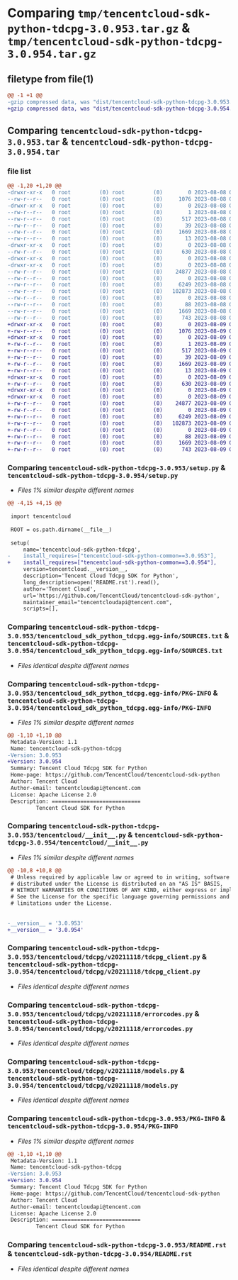 # Comparing `tmp/tencentcloud-sdk-python-tdcpg-3.0.953.tar.gz` & `tmp/tencentcloud-sdk-python-tdcpg-3.0.954.tar.gz`

## filetype from file(1)

```diff
@@ -1 +1 @@
-gzip compressed data, was "dist/tencentcloud-sdk-python-tdcpg-3.0.953.tar", last modified: Tue Aug  8 00:33:26 2023, max compression
+gzip compressed data, was "dist/tencentcloud-sdk-python-tdcpg-3.0.954.tar", last modified: Wed Aug  9 00:33:36 2023, max compression
```

## Comparing `tencentcloud-sdk-python-tdcpg-3.0.953.tar` & `tencentcloud-sdk-python-tdcpg-3.0.954.tar`

### file list

```diff
@@ -1,20 +1,20 @@
-drwxr-xr-x   0 root         (0) root         (0)        0 2023-08-08 00:33:26.000000 tencentcloud-sdk-python-tdcpg-3.0.953/
--rw-r--r--   0 root         (0) root         (0)     1076 2023-08-08 00:33:26.000000 tencentcloud-sdk-python-tdcpg-3.0.953/setup.py
-drwxr-xr-x   0 root         (0) root         (0)        0 2023-08-08 00:33:26.000000 tencentcloud-sdk-python-tdcpg-3.0.953/tencentcloud_sdk_python_tdcpg.egg-info/
--rw-r--r--   0 root         (0) root         (0)        1 2023-08-08 00:33:26.000000 tencentcloud-sdk-python-tdcpg-3.0.953/tencentcloud_sdk_python_tdcpg.egg-info/dependency_links.txt
--rw-r--r--   0 root         (0) root         (0)      517 2023-08-08 00:33:26.000000 tencentcloud-sdk-python-tdcpg-3.0.953/tencentcloud_sdk_python_tdcpg.egg-info/SOURCES.txt
--rw-r--r--   0 root         (0) root         (0)       39 2023-08-08 00:33:26.000000 tencentcloud-sdk-python-tdcpg-3.0.953/tencentcloud_sdk_python_tdcpg.egg-info/requires.txt
--rw-r--r--   0 root         (0) root         (0)     1669 2023-08-08 00:33:26.000000 tencentcloud-sdk-python-tdcpg-3.0.953/tencentcloud_sdk_python_tdcpg.egg-info/PKG-INFO
--rw-r--r--   0 root         (0) root         (0)       13 2023-08-08 00:33:26.000000 tencentcloud-sdk-python-tdcpg-3.0.953/tencentcloud_sdk_python_tdcpg.egg-info/top_level.txt
-drwxr-xr-x   0 root         (0) root         (0)        0 2023-08-08 00:33:26.000000 tencentcloud-sdk-python-tdcpg-3.0.953/tencentcloud/
--rw-r--r--   0 root         (0) root         (0)      630 2023-08-08 00:33:26.000000 tencentcloud-sdk-python-tdcpg-3.0.953/tencentcloud/__init__.py
-drwxr-xr-x   0 root         (0) root         (0)        0 2023-08-08 00:33:26.000000 tencentcloud-sdk-python-tdcpg-3.0.953/tencentcloud/tdcpg/
-drwxr-xr-x   0 root         (0) root         (0)        0 2023-08-08 00:33:26.000000 tencentcloud-sdk-python-tdcpg-3.0.953/tencentcloud/tdcpg/v20211118/
--rw-r--r--   0 root         (0) root         (0)    24877 2023-08-08 00:33:26.000000 tencentcloud-sdk-python-tdcpg-3.0.953/tencentcloud/tdcpg/v20211118/tdcpg_client.py
--rw-r--r--   0 root         (0) root         (0)        0 2023-08-08 00:33:26.000000 tencentcloud-sdk-python-tdcpg-3.0.953/tencentcloud/tdcpg/v20211118/__init__.py
--rw-r--r--   0 root         (0) root         (0)     6249 2023-08-08 00:33:26.000000 tencentcloud-sdk-python-tdcpg-3.0.953/tencentcloud/tdcpg/v20211118/errorcodes.py
--rw-r--r--   0 root         (0) root         (0)   102873 2023-08-08 00:33:26.000000 tencentcloud-sdk-python-tdcpg-3.0.953/tencentcloud/tdcpg/v20211118/models.py
--rw-r--r--   0 root         (0) root         (0)        0 2023-08-08 00:33:26.000000 tencentcloud-sdk-python-tdcpg-3.0.953/tencentcloud/tdcpg/__init__.py
--rw-r--r--   0 root         (0) root         (0)       88 2023-08-08 00:33:26.000000 tencentcloud-sdk-python-tdcpg-3.0.953/setup.cfg
--rw-r--r--   0 root         (0) root         (0)     1669 2023-08-08 00:33:26.000000 tencentcloud-sdk-python-tdcpg-3.0.953/PKG-INFO
--rw-r--r--   0 root         (0) root         (0)      743 2023-08-08 00:33:26.000000 tencentcloud-sdk-python-tdcpg-3.0.953/README.rst
+drwxr-xr-x   0 root         (0) root         (0)        0 2023-08-09 00:33:36.000000 tencentcloud-sdk-python-tdcpg-3.0.954/
+-rw-r--r--   0 root         (0) root         (0)     1076 2023-08-09 00:33:36.000000 tencentcloud-sdk-python-tdcpg-3.0.954/setup.py
+drwxr-xr-x   0 root         (0) root         (0)        0 2023-08-09 00:33:36.000000 tencentcloud-sdk-python-tdcpg-3.0.954/tencentcloud_sdk_python_tdcpg.egg-info/
+-rw-r--r--   0 root         (0) root         (0)        1 2023-08-09 00:33:36.000000 tencentcloud-sdk-python-tdcpg-3.0.954/tencentcloud_sdk_python_tdcpg.egg-info/dependency_links.txt
+-rw-r--r--   0 root         (0) root         (0)      517 2023-08-09 00:33:36.000000 tencentcloud-sdk-python-tdcpg-3.0.954/tencentcloud_sdk_python_tdcpg.egg-info/SOURCES.txt
+-rw-r--r--   0 root         (0) root         (0)       39 2023-08-09 00:33:36.000000 tencentcloud-sdk-python-tdcpg-3.0.954/tencentcloud_sdk_python_tdcpg.egg-info/requires.txt
+-rw-r--r--   0 root         (0) root         (0)     1669 2023-08-09 00:33:36.000000 tencentcloud-sdk-python-tdcpg-3.0.954/tencentcloud_sdk_python_tdcpg.egg-info/PKG-INFO
+-rw-r--r--   0 root         (0) root         (0)       13 2023-08-09 00:33:36.000000 tencentcloud-sdk-python-tdcpg-3.0.954/tencentcloud_sdk_python_tdcpg.egg-info/top_level.txt
+drwxr-xr-x   0 root         (0) root         (0)        0 2023-08-09 00:33:36.000000 tencentcloud-sdk-python-tdcpg-3.0.954/tencentcloud/
+-rw-r--r--   0 root         (0) root         (0)      630 2023-08-09 00:33:36.000000 tencentcloud-sdk-python-tdcpg-3.0.954/tencentcloud/__init__.py
+drwxr-xr-x   0 root         (0) root         (0)        0 2023-08-09 00:33:36.000000 tencentcloud-sdk-python-tdcpg-3.0.954/tencentcloud/tdcpg/
+drwxr-xr-x   0 root         (0) root         (0)        0 2023-08-09 00:33:36.000000 tencentcloud-sdk-python-tdcpg-3.0.954/tencentcloud/tdcpg/v20211118/
+-rw-r--r--   0 root         (0) root         (0)    24877 2023-08-09 00:33:36.000000 tencentcloud-sdk-python-tdcpg-3.0.954/tencentcloud/tdcpg/v20211118/tdcpg_client.py
+-rw-r--r--   0 root         (0) root         (0)        0 2023-08-09 00:33:36.000000 tencentcloud-sdk-python-tdcpg-3.0.954/tencentcloud/tdcpg/v20211118/__init__.py
+-rw-r--r--   0 root         (0) root         (0)     6249 2023-08-09 00:33:36.000000 tencentcloud-sdk-python-tdcpg-3.0.954/tencentcloud/tdcpg/v20211118/errorcodes.py
+-rw-r--r--   0 root         (0) root         (0)   102873 2023-08-09 00:33:36.000000 tencentcloud-sdk-python-tdcpg-3.0.954/tencentcloud/tdcpg/v20211118/models.py
+-rw-r--r--   0 root         (0) root         (0)        0 2023-08-09 00:33:36.000000 tencentcloud-sdk-python-tdcpg-3.0.954/tencentcloud/tdcpg/__init__.py
+-rw-r--r--   0 root         (0) root         (0)       88 2023-08-09 00:33:36.000000 tencentcloud-sdk-python-tdcpg-3.0.954/setup.cfg
+-rw-r--r--   0 root         (0) root         (0)     1669 2023-08-09 00:33:36.000000 tencentcloud-sdk-python-tdcpg-3.0.954/PKG-INFO
+-rw-r--r--   0 root         (0) root         (0)      743 2023-08-09 00:33:36.000000 tencentcloud-sdk-python-tdcpg-3.0.954/README.rst
```

### Comparing `tencentcloud-sdk-python-tdcpg-3.0.953/setup.py` & `tencentcloud-sdk-python-tdcpg-3.0.954/setup.py`

 * *Files 1% similar despite different names*

```diff
@@ -4,15 +4,15 @@
 
 import tencentcloud
 
 ROOT = os.path.dirname(__file__)
 
 setup(
     name='tencentcloud-sdk-python-tdcpg',
-    install_requires=["tencentcloud-sdk-python-common==3.0.953"],
+    install_requires=["tencentcloud-sdk-python-common==3.0.954"],
     version=tencentcloud.__version__,
     description='Tencent Cloud Tdcpg SDK for Python',
     long_description=open('README.rst').read(),
     author='Tencent Cloud',
     url='https://github.com/TencentCloud/tencentcloud-sdk-python',
     maintainer_email="tencentcloudapi@tencent.com",
     scripts=[],
```

### Comparing `tencentcloud-sdk-python-tdcpg-3.0.953/tencentcloud_sdk_python_tdcpg.egg-info/SOURCES.txt` & `tencentcloud-sdk-python-tdcpg-3.0.954/tencentcloud_sdk_python_tdcpg.egg-info/SOURCES.txt`

 * *Files identical despite different names*

### Comparing `tencentcloud-sdk-python-tdcpg-3.0.953/tencentcloud_sdk_python_tdcpg.egg-info/PKG-INFO` & `tencentcloud-sdk-python-tdcpg-3.0.954/tencentcloud_sdk_python_tdcpg.egg-info/PKG-INFO`

 * *Files 1% similar despite different names*

```diff
@@ -1,10 +1,10 @@
 Metadata-Version: 1.1
 Name: tencentcloud-sdk-python-tdcpg
-Version: 3.0.953
+Version: 3.0.954
 Summary: Tencent Cloud Tdcpg SDK for Python
 Home-page: https://github.com/TencentCloud/tencentcloud-sdk-python
 Author: Tencent Cloud
 Author-email: tencentcloudapi@tencent.com
 License: Apache License 2.0
 Description: ============================
         Tencent Cloud SDK for Python
```

### Comparing `tencentcloud-sdk-python-tdcpg-3.0.953/tencentcloud/__init__.py` & `tencentcloud-sdk-python-tdcpg-3.0.954/tencentcloud/__init__.py`

 * *Files 1% similar despite different names*

```diff
@@ -10,8 +10,8 @@
 # Unless required by applicable law or agreed to in writing, software
 # distributed under the License is distributed on an "AS IS" BASIS,
 # WITHOUT WARRANTIES OR CONDITIONS OF ANY KIND, either express or implied.
 # See the License for the specific language governing permissions and
 # limitations under the License.
 
 
-__version__ = '3.0.953'
+__version__ = '3.0.954'
```

### Comparing `tencentcloud-sdk-python-tdcpg-3.0.953/tencentcloud/tdcpg/v20211118/tdcpg_client.py` & `tencentcloud-sdk-python-tdcpg-3.0.954/tencentcloud/tdcpg/v20211118/tdcpg_client.py`

 * *Files identical despite different names*

### Comparing `tencentcloud-sdk-python-tdcpg-3.0.953/tencentcloud/tdcpg/v20211118/errorcodes.py` & `tencentcloud-sdk-python-tdcpg-3.0.954/tencentcloud/tdcpg/v20211118/errorcodes.py`

 * *Files identical despite different names*

### Comparing `tencentcloud-sdk-python-tdcpg-3.0.953/tencentcloud/tdcpg/v20211118/models.py` & `tencentcloud-sdk-python-tdcpg-3.0.954/tencentcloud/tdcpg/v20211118/models.py`

 * *Files identical despite different names*

### Comparing `tencentcloud-sdk-python-tdcpg-3.0.953/PKG-INFO` & `tencentcloud-sdk-python-tdcpg-3.0.954/PKG-INFO`

 * *Files 1% similar despite different names*

```diff
@@ -1,10 +1,10 @@
 Metadata-Version: 1.1
 Name: tencentcloud-sdk-python-tdcpg
-Version: 3.0.953
+Version: 3.0.954
 Summary: Tencent Cloud Tdcpg SDK for Python
 Home-page: https://github.com/TencentCloud/tencentcloud-sdk-python
 Author: Tencent Cloud
 Author-email: tencentcloudapi@tencent.com
 License: Apache License 2.0
 Description: ============================
         Tencent Cloud SDK for Python
```

### Comparing `tencentcloud-sdk-python-tdcpg-3.0.953/README.rst` & `tencentcloud-sdk-python-tdcpg-3.0.954/README.rst`

 * *Files identical despite different names*

